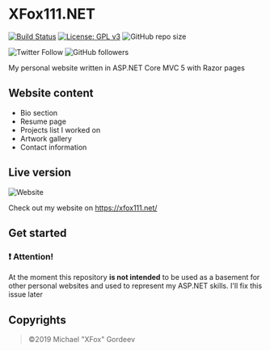 # XFox111.NET
[![Build Status](https://dev.azure.com/xfox111/MyWebsite/_apis/build/status/XFox111.CVWebsite?branchName=master)](https://dev.azure.com/xfox111/MyWebsite/_build/latest?definitionId=5&branchName=master)
[![License: GPL v3](https://img.shields.io/badge/License-GPLv3-blue.svg)](https://www.gnu.org/licenses/gpl-3.0)
![GitHub repo size](https://img.shields.io/github/repo-size/xfox111/CVWebsite?label=Repository%20size)

![Twitter Follow](https://img.shields.io/twitter/follow/xfox111?style=social)
![GitHub followers](https://img.shields.io/github/followers/xfox111?label=Follow%20@xfox111&style=social)

My personal website written in ASP.NET Core MVC 5 with Razor pages

## Website content
- Bio section
- Resume page
- Projects list I worked on
- Artwork gallery
- Contact information

## Live version
![Website](https://img.shields.io/website?down_message=offline&label=XFox111.NET&up_message=online&url=https%3A%2F%2Fxfox111.net%2FSiteInfo)

Check out my website on https://xfox111.net/

## Get started
### ❗ Attention!
At the moment this repository **is not intended** to be used as a basement for other personal websites and used to represent my ASP.NET skills. I'll fix this issue later

## Copyrights
> ©2019 Michael "XFox" Gordeev
